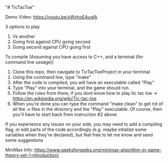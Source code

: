 "# TicTacToe" 

Demo Video: https://youtu.be/xWvhoEAuglA

3 options to play 

1. Vs another
2. Going first against CPU going second
3. Going second against CPU going first

To compile
(Assuming you have access to C++, and a terminal (for command line ussage))

1. Clone this repo, then navigate to TicTacToeProject in your terminal
2. Using the command line, type "make"
3. After the code is compiled, you will have an executable called "Play"
4. Type "Play" into your terminal, and the game should run.
5. Follow the rules from there, if you dont know how to play tic tac toe -> https://en.wikipedia.org/wiki/Tic-tac-toe
6. When you're done you can type the command "make clean" to get rid of all the .o files
    in the directory and the "Play" executable.
    Of course, then you'll have to start back from instruction #2 above

 If you experience any issues on your side, you may need to add a compiling flag, 
    or edit parts of the code accordingly (e.g. maybe intialize some variables when they're declared),
    but feel free to let me know and send some suggestions

MiniMax Info: https://www.geeksforgeeks.org/minimax-algorithm-in-game-theory-set-1-introduction/